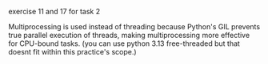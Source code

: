 exercise 11 and 17 for task 2

Multiprocessing is used instead of threading because Python's GIL prevents 
true parallel execution of threads, making multiprocessing more effective 
for CPU-bound tasks. (you can use python 3.13 free-threaded but that doesnt
fit within this practice's scope.)

